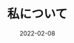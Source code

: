 ---
title: 私について
description: 来栖なぎさです！
date: '2022-02-08'
slug: "about"
aliases:
  - about-me
  - contact
license: CC BY-NC-ND
lastmod: '2022-02-08'
menu:
    main: 
         weight: -90
         params:
            icon: user
---